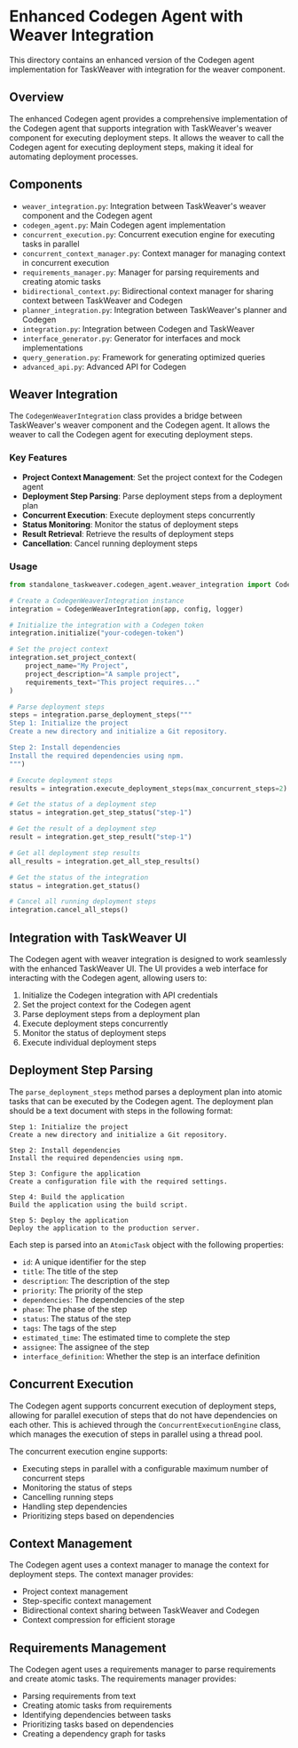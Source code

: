 # Enhanced Codegen Agent with Weaver Integration

This directory contains an enhanced version of the Codegen agent implementation for TaskWeaver with integration for the weaver component.

## Overview

The enhanced Codegen agent provides a comprehensive implementation of the Codegen agent that supports integration with TaskWeaver's weaver component for executing deployment steps. It allows the weaver to call the Codegen agent for executing deployment steps, making it ideal for automating deployment processes.

## Components

- `weaver_integration.py`: Integration between TaskWeaver's weaver component and the Codegen agent
- `codegen_agent.py`: Main Codegen agent implementation
- `concurrent_execution.py`: Concurrent execution engine for executing tasks in parallel
- `concurrent_context_manager.py`: Context manager for managing context in concurrent execution
- `requirements_manager.py`: Manager for parsing requirements and creating atomic tasks
- `bidirectional_context.py`: Bidirectional context manager for sharing context between TaskWeaver and Codegen
- `planner_integration.py`: Integration between TaskWeaver's planner and Codegen
- `integration.py`: Integration between Codegen and TaskWeaver
- `interface_generator.py`: Generator for interfaces and mock implementations
- `query_generation.py`: Framework for generating optimized queries
- `advanced_api.py`: Advanced API for Codegen

## Weaver Integration

The `CodegenWeaverIntegration` class provides a bridge between TaskWeaver's weaver component and the Codegen agent. It allows the weaver to call the Codegen agent for executing deployment steps.

### Key Features

- **Project Context Management**: Set the project context for the Codegen agent
- **Deployment Step Parsing**: Parse deployment steps from a deployment plan
- **Concurrent Execution**: Execute deployment steps concurrently
- **Status Monitoring**: Monitor the status of deployment steps
- **Result Retrieval**: Retrieve the results of deployment steps
- **Cancellation**: Cancel running deployment steps

### Usage

```python
from standalone_taskweaver.codegen_agent.weaver_integration import CodegenWeaverIntegration

# Create a CodegenWeaverIntegration instance
integration = CodegenWeaverIntegration(app, config, logger)

# Initialize the integration with a Codegen token
integration.initialize("your-codegen-token")

# Set the project context
integration.set_project_context(
    project_name="My Project",
    project_description="A sample project",
    requirements_text="This project requires..."
)

# Parse deployment steps
steps = integration.parse_deployment_steps("""
Step 1: Initialize the project
Create a new directory and initialize a Git repository.

Step 2: Install dependencies
Install the required dependencies using npm.
""")

# Execute deployment steps
results = integration.execute_deployment_steps(max_concurrent_steps=2)

# Get the status of a deployment step
status = integration.get_step_status("step-1")

# Get the result of a deployment step
result = integration.get_step_result("step-1")

# Get all deployment step results
all_results = integration.get_all_step_results()

# Get the status of the integration
status = integration.get_status()

# Cancel all running deployment steps
integration.cancel_all_steps()
```

## Integration with TaskWeaver UI

The Codegen agent with weaver integration is designed to work seamlessly with the enhanced TaskWeaver UI. The UI provides a web interface for interacting with the Codegen agent, allowing users to:

1. Initialize the Codegen integration with API credentials
2. Set the project context for the Codegen agent
3. Parse deployment steps from a deployment plan
4. Execute deployment steps concurrently
5. Monitor the status of deployment steps
6. Execute individual deployment steps

## Deployment Step Parsing

The `parse_deployment_steps` method parses a deployment plan into atomic tasks that can be executed by the Codegen agent. The deployment plan should be a text document with steps in the following format:

```
Step 1: Initialize the project
Create a new directory and initialize a Git repository.

Step 2: Install dependencies
Install the required dependencies using npm.

Step 3: Configure the application
Create a configuration file with the required settings.

Step 4: Build the application
Build the application using the build script.

Step 5: Deploy the application
Deploy the application to the production server.
```

Each step is parsed into an `AtomicTask` object with the following properties:

- `id`: A unique identifier for the step
- `title`: The title of the step
- `description`: The description of the step
- `priority`: The priority of the step
- `dependencies`: The dependencies of the step
- `phase`: The phase of the step
- `status`: The status of the step
- `tags`: The tags of the step
- `estimated_time`: The estimated time to complete the step
- `assignee`: The assignee of the step
- `interface_definition`: Whether the step is an interface definition

## Concurrent Execution

The Codegen agent supports concurrent execution of deployment steps, allowing for parallel execution of steps that do not have dependencies on each other. This is achieved through the `ConcurrentExecutionEngine` class, which manages the execution of steps in parallel using a thread pool.

The concurrent execution engine supports:

- Executing steps in parallel with a configurable maximum number of concurrent steps
- Monitoring the status of steps
- Cancelling running steps
- Handling step dependencies
- Prioritizing steps based on dependencies

## Context Management

The Codegen agent uses a context manager to manage the context for deployment steps. The context manager provides:

- Project context management
- Step-specific context management
- Bidirectional context sharing between TaskWeaver and Codegen
- Context compression for efficient storage

## Requirements Management

The Codegen agent uses a requirements manager to parse requirements and create atomic tasks. The requirements manager provides:

- Parsing requirements from text
- Creating atomic tasks from requirements
- Identifying dependencies between tasks
- Prioritizing tasks based on dependencies
- Creating a dependency graph for tasks

